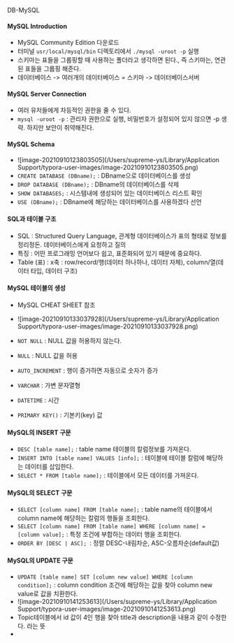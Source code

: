 DB-MySQL

#### MySQL Introduction

* MySQL Community Edition 다운로드
* 터미널 `usr/local/mysql/bin` 디렉토리에서 `./mysql -uroot -p` 실행
* 스키마는 표들을 그룹핑할 때 사용하는 폴더라고 생각하면 된다., 즉 스키마는, 연관된 표들을 그룹핑 해준다.
* 데이터베이스 -> 여러개의 데이터베이스 = 스키마 -> 데이터베이스서버 

#### MySQL Server Connection

- 여러 유저들에게 차등적인 권한을 줄 수 있다. 
- `mysql -uroot -p` : 관리자 권한으로 실행, 비밀번호가 설정되어 있지 않으면 -p 생략. 하지만 보안이 취약해진다.

#### MySQL Schema

- ![image-20210910123803505](/Users/supreme-ys/Library/Application Support/typora-user-images/image-20210910123803505.png)
- `CREATE DATABASE (DBname);` : DBname으로 데이터베이스를 생성
- `DROP DATABASE (DBname);` : DBname의 데이터베이스를 삭제 
- `SHOW DATABASES;` : 시스템내에 생성되어 있는 데이터베이스 리스트 확인
- `USE (DBname);` : DBname에 해당하는 데이터베이스를 사용하겠다 선언

#### SQL과 테이블 구조

- SQL : Structured Query Language, 관계형 데이터베이스가 표의 형태로 정보를 정리정돈. 데이터베이스에게 요청하고 질의
- 특징 : 어떤 프로그래밍 언어보다 쉽고, 표준화되어 있기 때문에 중요하다.
- Table (표) : x축 : row/record/행(데이터 하나하나, 데이터 자체), column/열(데이터 타입, 데이터 구조)

#### MySQL 테이블의 생성

- MySQL CHEAT SHEET 참조
- ![image-20210910133037928](/Users/supreme-ys/Library/Application Support/typora-user-images/image-20210910133037928.png)

- `NOT NULL` : NULL 값을 허용하지 않는다.
- `NULL` : NULL 값을 허용
- `AUTO_INCREMENT` : 행이 증가하면 자동으로 숫자가 증가
- `VARCHAR` : 가변 문자열형
- `DATETIME` : 시간
- `PRIMARY KEY()` : 기본키(key) 값

#### MySQL의 INSERT 구문

- `DESC [table name];` : table name 테이블의 칼럼정보를 가져온다.
- `INSERT INTO [table name] VALUES [info];` : 테이블에 테이블 칼럼에  해당하는 데이터를 삽입한다.
- `SELECT * FROM [table name];` : 테이블에서 모든 데이터를 가져온다.

#### MySQL의 SELECT 구문

- `SELECT [column name] FROM [table name];` : table name의 테이블에서 column name에 해당하는 칼럼의 행들을 조회한다.
- `SELECT [column name] FROM [table name] WHERE [column name] = [column value];` : 특정 조건에 부합하는 데이터 행을 조회한다.
- `ORDER BY [DESC | ASC]; `: 정렬 DESC-내림차순, ASC-오름차순(default값)

#### MySQL의 UPDATE 구문

- `UPDATE [table name] SET [column new value] WHERE [column condition];` : column condition 조건에 해당하는  값을 찾아 column new value로 값을 치환한다.
- ![image-20210910141253613](/Users/supreme-ys/Library/Application Support/typora-user-images/image-20210910141253613.png)
- Topic테이블에서 id 값이 4인 행을 찾아 title과 description을 내용과 같이 수정한다. 라는 뜻
- 